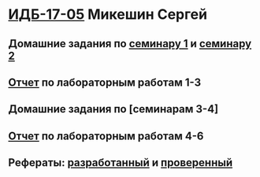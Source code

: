 #  [ИДБ-17-05](https://github.com/stankin/design-part-1/wiki/list-idb-17-05) Микешин Сергей

## Домашние задания по [семинару 1](https://github.com/stankin/design-part-1/wiki/sem1#Ма..) и [семинару 2](https://github.com/stankin/design-part-1/wiki/sem2#Ма..)

## [Отчет](https://github.com/grimrade/mikeshin.github.io/wiki/%D0%9E%D1%82%D1%87%D1%91%D1%82-%D0%BF%D0%BE-%D0%BB%D0%B0%D0%B1%D0%BE%D1%80%D0%B0%D1%82%D0%BE%D1%80%D0%BD%D1%8B%D0%BC-%D1%80%D0%B0%D0%B1%D0%BE%D1%82%D0%B0%D0%BC-1,-2,-3) по лабораторным работам 1-3

## Домашние задания по [семинарам 3-4]

## [Отчет]() по лабораторным работам 4-6

## Рефераты: [разработанный](https://github.com/stankin/design-part-1/wiki/exam05-3) и [проверенный](https://github.com/stankin/design-part-1/wiki/exam03-5)
